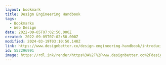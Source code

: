 ```yaml
---
layout: bookmark
title: Design Engineering Handbook
tags:
  - Bookmarks
  - Web Design
date: 2022-09-05T07:02:50.000Z
created: 2022-09-05T07:02:50.000Z
modified: 2024-03-19T03:10:50.140Z
link: https://www.designbetter.co/design-engineering-handbook/introducing-design-engineering
id: 552296991
image: https://rdl.ink/render/https%3A%2F%2Fwww.designbetter.co%2Fdesign-engineering-handbook%2Fintroducing-design-engineering
---
```

